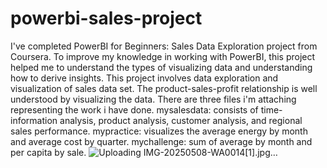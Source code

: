 # powerbi-sales-project
I've completed PowerBI for Beginners: Sales Data Exploration project from Coursera. 
To improve my knowledge in working with PowerBI, this project helped me to understand the types of visualizing data and understanding how to derive insights.
This project involves data exploration and visualization of sales data set.
The product-sales-profit relationship is well understood by visualizing the data.
There are three files i'm attaching representing the work i have done.
mysalesdata: consists of  time-information analysis, product analysis, customer analysis, and regional sales performance.
mypractice: visualizes the average energy by month and average cost by quarter.
mychallenge: sum of average by month and per capita by sale.
![Uploading IMG-20250508-WA0014[1].jpg…]()
